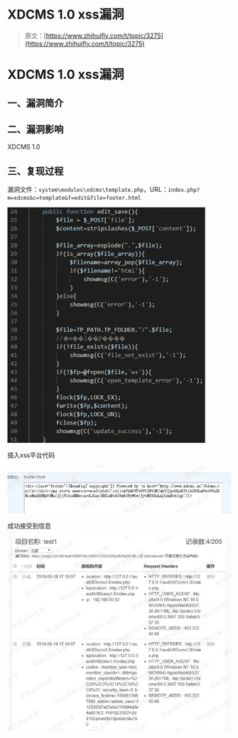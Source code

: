 # XDCMS 1.0 xss漏洞

> 原文：[https://www.zhihuifly.com/t/topic/3275](https://www.zhihuifly.com/t/topic/3275)

# XDCMS 1.0 xss漏洞

## 一、漏洞简介

## 二、漏洞影响

XDCMS 1.0

## 三、复现过程

漏洞文件：`system\modules\xdcms\template.php`，URL：`index.php?m=xdcms&c=template&f=edit&file=footer.html`

![image](img/ced7418c2d9685d6d7b5d4c0e809a470.png)

插入xss平台代码

![image](img/9cc75b77484feaf4fec594ecf1165c3b.png)

成功接受到信息

![image](img/246550c7b06c3e66faa9940aaf4445b2.png)